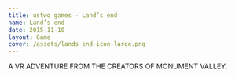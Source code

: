 ```yaml
---
title: ustwo games - Land’s end
name: Land’s end
date: 2015-11-10
layout: Game
cover: /assets/lands_end-icon-large.png
---
```


A VR ADVENTURE FROM THE CREATORS OF MONUMENT VALLEY.
